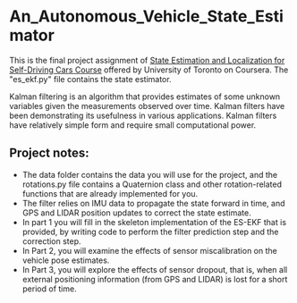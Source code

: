 # An_Autonomous_Vehicle_State_Estimator

This is the final project assignment of [State Estimation and Localization for Self-Driving Cars Course](https://www.coursera.org/learn/state-estimation-localization-self-driving-cars) offered by University of Toronto on Coursera. The "es_ekf.py" file contains the state estimator.

Kalman filtering is an algorithm that provides estimates of some unknown variables given the measurements observed over time. Kalman filters have been demonstrating its usefulness in various applications. Kalman filters have relatively simple form and require small computational power. 

## Project notes:
* The data folder contains the data you will use for the project, and the rotations.py file contains a Quaternion class and other rotation-related functions that are already implemented for you.
* The filter relies on IMU data to propagate the state forward in time, and GPS and LIDAR position updates to correct the state estimate. 
* In part 1 you will fill in the skeleton implementation of the ES-EKF that is provided, by writing code to perform the filter prediction step and the correction step.
* In Part 2, you will examine the effects of sensor miscalibration on the vehicle pose estimates.
* In Part 3, you will explore the effects of sensor dropout, that is, when all external positioning information (from GPS and LIDAR) is lost for a short period of time. 
